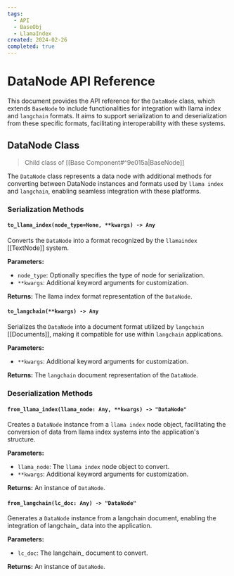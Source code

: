 ```yaml
---
tags:
  - API
  - BaseObj
  - LlamaIndex
created: 2024-02-26
completed: true
---
```



# DataNode API Reference

This document provides the API reference for the `DataNode` class, which extends `BaseNode` to include functionalities for integration with llama index and `langchain` formats. It aims to support serialization to and deserialization from these specific formats, facilitating interoperability with these systems.

## DataNode Class

> Child class of [[Base Component#^9e015a|BaseNode]]

The `DataNode` class represents a data node with additional methods for converting between DataNode instances and formats used by `llama index` and `langchain`, enabling seamless integration with these platforms.

### Serialization Methods

#### `to_llama_index(node_type=None, **kwargs) -> Any`

Converts the `DataNode` into a format recognized by the `llamaindex` [[TextNode]]  system.

**Parameters:**
- `node_type`: Optionally specifies the type of node for serialization.
- `**kwargs`: Additional keyword arguments for customization.

**Returns:** The llama index format representation of the `DataNode`.

#### `to_langchain(**kwargs) -> Any`

Serializes the `DataNode` into a document format utilized by `langchain` [[Documents]], making it compatible for use within `langchain` applications.

**Parameters:**
- `**kwargs`: Additional keyword arguments for customization.

**Returns:** The `langchain` document representation of the `DataNode`.

### Deserialization Methods

#### `from_llama_index(llama_node: Any, **kwargs) -> "DataNode"`

Creates a `DataNode` instance from a `llama index` node object, facilitating the conversion of data from llama index systems into the application's structure.

**Parameters:**
- `llama_node`: The `llama index` node object to convert.
- `**kwargs`: Additional keyword arguments for customization.

**Returns:** An instance of `DataNode`.

#### `from_langchain(lc_doc: Any) -> "DataNode"`

Generates a `DataNode` instance from a langchain document, enabling the integration of langchain_ data into the application.

**Parameters:**
- `lc_doc`: The langchain_ document to convert.

**Returns:** An instance of `DataNode`.
